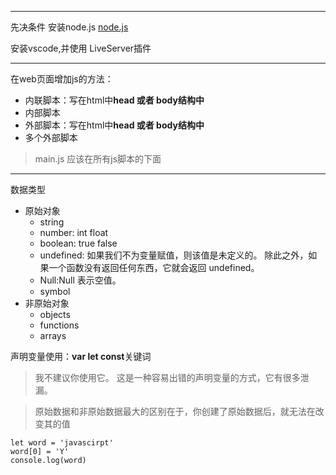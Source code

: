 

-----
先决条件
安装node.js [node.js](https://nodejs.org/en/)

安装vscode,并使用 LiveServer插件

---

在web页面增加js的方法：
- 内联脚本：写在html中**head 或者 body结构中**
- 内部脚本
- 外部脚本：写在html中**head 或者 body结构中**
- 多个外部脚本

> main.js 应该在所有js脚本的下面

-----
数据类型

- 原始对象
    - string
    - number: int float
    - boolean: true false
    - undefined: 如果我们不为变量赋值，则该值是未定义的。 除此之外，如果一个函数没有返回任何东西，它就会返回 undefined。
    - Null:Null 表示空值。
    - symbol
- 非原始对象
    - objects
    - functions
    - arrays   

声明变量使用：**var let const**关键词
> 我不建议你使用它。 这是一种容易出错的声明变量的方式，它有很多泄漏。

> 原始数据和非原始数据最大的区别在于，你创建了原始数据后，就无法在改变其的值
```
let word = 'javascirpt'
word[0] = 'Y'
console.log(word)
``` 
